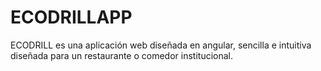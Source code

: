# ECODRILLAPP
ECODRILL es una aplicación web diseñada en angular, sencilla e intuitiva diseñada para un restaurante o comedor institucional.
